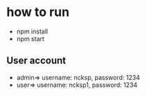 # how to run

- npm install
- npm start

## User account

- admin=> username: ncksp, password: 1234
- user=> username: ncksp1, password: 1234
